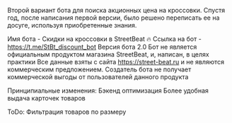 Второй вариант бота для поиска акционных цена на кроссовки.
Спустя год, после написания первой версии, было решено переписать ее на досуге,
используя приобретенные знания.

Имя бота - Скидки на кроссовки в StreetBeat 🔥
Ссылка на бот - https://t.me/StBt_discount_bot
Версия бота 2.0
Бот не является официальным продуктом магазина StreetBeat, и, написан, в целях практики
Все данные взяты с сайта https://street-beat.ru и не являются коммерческим предложением.
Создатель бота не получает коммерческой выгоды от пользователей данного продукта

Принципиальные изменения:
Бэкенд оптимизация
Более удобная выдача карточек товаров

ToDo: Фильтрация товаров по размеру 
